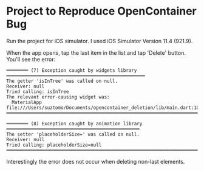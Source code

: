 # Project to Reproduce OpenContainer Bug

Run the project for iOS simulator. I used iOS Simulator Version 11.4 (921.9).

When the app opens, tap the last item in the list and tap 'Delete' button.
You'll see the error:

```
════════ (7) Exception caught by widgets library ═══════════════════════════════════════════════════
The getter 'isInTree' was called on null.
Receiver: null
Tried calling: isInTree
The relevant error-causing widget was: 
  MaterialApp file:///Users/suztomo/Documents/opencontainer_deletion/lib/main.dart:10:12
════════════════════════════════════════════════════════════════════════════════════════════════════

════════ (8) Exception caught by animation library ═════════════════════════════════════════════════
The setter 'placeholderSize=' was called on null.
Receiver: null
Tried calling: placeholderSize=null
════════════════════════════════════════════════════════════════════════════════════════════════════
```

Interestingly the error does not occur when deleting non-last elements.